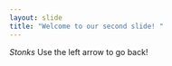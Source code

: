```yaml
---
layout: slide
title: "Welcome to our second slide! "
---
```

_Stonks_
Use the left arrow to go back!
